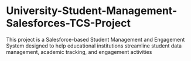 # University-Student-Management-Salesforces-TCS-Project
This project is a Salesforce-based Student Management and Engagement System designed to help educational institutions streamline student data management, academic tracking, and engagement activities
